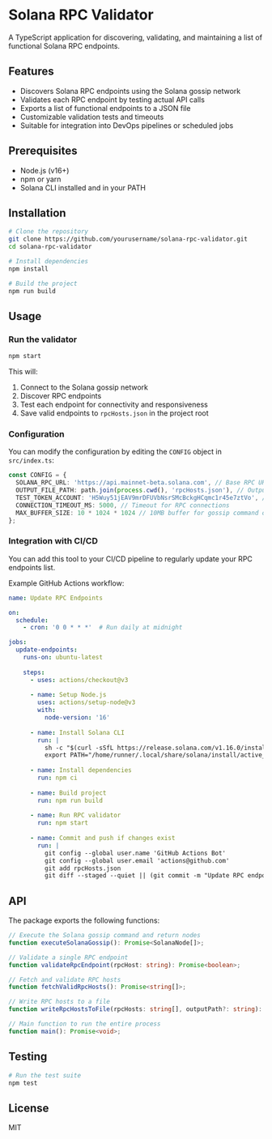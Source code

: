 # Solana RPC Validator

A TypeScript application for discovering, validating, and maintaining a list of functional Solana RPC endpoints.

## Features

- Discovers Solana RPC endpoints using the Solana gossip network
- Validates each RPC endpoint by testing actual API calls
- Exports a list of functional endpoints to a JSON file
- Customizable validation tests and timeouts
- Suitable for integration into DevOps pipelines or scheduled jobs

## Prerequisites

- Node.js (v16+)
- npm or yarn
- Solana CLI installed and in your PATH

## Installation

```bash
# Clone the repository
git clone https://github.com/yourusername/solana-rpc-validator.git
cd solana-rpc-validator

# Install dependencies
npm install

# Build the project
npm run build
```

## Usage

### Run the validator

```bash
npm start
```

This will:
1. Connect to the Solana gossip network
2. Discover RPC endpoints
3. Test each endpoint for connectivity and responsiveness
4. Save valid endpoints to `rpcHosts.json` in the project root

### Configuration

You can modify the configuration by editing the `CONFIG` object in `src/index.ts`:

```typescript
const CONFIG = {
  SOLANA_RPC_URL: 'https://api.mainnet-beta.solana.com', // Base RPC URL for gossip
  OUTPUT_FILE_PATH: path.join(process.cwd(), 'rpcHosts.json'), // Output file path
  TEST_TOKEN_ACCOUNT: 'H5Wuy51jEAV9mrDFUVbNsrSMcBckgHCqmc1r45e7ztVo', // Account to test
  CONNECTION_TIMEOUT_MS: 5000, // Timeout for RPC connections
  MAX_BUFFER_SIZE: 10 * 1024 * 1024 // 10MB buffer for gossip command output
};
```

### Integration with CI/CD

You can add this tool to your CI/CD pipeline to regularly update your RPC endpoints list.

Example GitHub Actions workflow:

```yaml
name: Update RPC Endpoints

on:
  schedule:
    - cron: '0 0 * * *'  # Run daily at midnight

jobs:
  update-endpoints:
    runs-on: ubuntu-latest
    
    steps:
      - uses: actions/checkout@v3
      
      - name: Setup Node.js
        uses: actions/setup-node@v3
        with:
          node-version: '16'
          
      - name: Install Solana CLI
        run: |
          sh -c "$(curl -sSfL https://release.solana.com/v1.16.0/install)"
          export PATH="/home/runner/.local/share/solana/install/active_release/bin:$PATH"
          
      - name: Install dependencies
        run: npm ci
        
      - name: Build project
        run: npm run build
        
      - name: Run RPC validator
        run: npm start
        
      - name: Commit and push if changes exist
        run: |
          git config --global user.name 'GitHub Actions Bot'
          git config --global user.email 'actions@github.com'
          git add rpcHosts.json
          git diff --staged --quiet || (git commit -m "Update RPC endpoints" && git push)
```

## API

The package exports the following functions:

```typescript
// Execute the Solana gossip command and return nodes
function executeSolanaGossip(): Promise<SolanaNode[]>;

// Validate a single RPC endpoint
function validateRpcEndpoint(rpcHost: string): Promise<boolean>;

// Fetch and validate RPC hosts
function fetchValidRpcHosts(): Promise<string[]>;

// Write RPC hosts to a file
function writeRpcHostsToFile(rpcHosts: string[], outputPath?: string): Promise<void>;

// Main function to run the entire process
function main(): Promise<void>;
```

## Testing

```bash
# Run the test suite
npm test
```

## License

MIT
